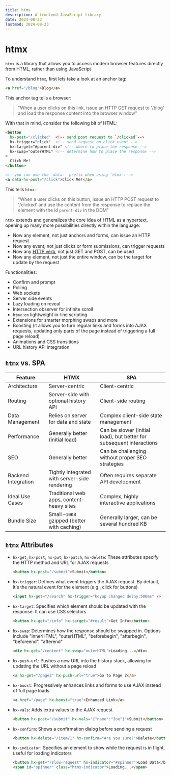 ```yaml
---
title: htmx
description: A frontend JavaScript library
date: 2024-08-23
lastmod: 2024-08-23
---
```


# htmx

`htmx` is a library that allows you to access modern browser features directly from HTML, rather than using JavaScript

To understand `htmx`, first lets take a look at an anchor tag:

```html
<a href="/blog">Blog</a>
```

This anchor tag tells a browser:

> "When a user clicks on this link, issue an HTTP GET request to '/blog' and load the response content into the browser window"

With that in mind, consider the following bit of HTML:

```html
<button
  hx-post="/clicked"  <!-- send post request to `/clicked`-->
  hx-trigger="click"  <!-- send request on click event -->
  hx-target="#parent-div" <!-- where to place the response -->
  hx-swap="outerHTML" <!-- determine how to place the response -->
>
  Click Me!
</button>

<!--you can use the `data-` prefix when using `htmx`:-->
<a data-hx-post="/click">Click Me!</a>
```

This tells `htmx`:

> "When a user clicks on this button, issue an HTTP POST request to '/clicked' and use the content from the response to replace the element with the id `parent-div` in the DOM"

`htmx` extends and generalizes the core idea of HTML as a hypertext, opening up many more possibilities directly within the language:

- Now any element, not just anchors and forms, can issue an HTTP request
- Now any event, not just clicks or form submissions, can trigger requests
- Now any [HTTP verb](), not just GET and POST, can be used
- Now any element, not just the entire window, can be the target for update by the request

Functionalities:

- Confirm and prompt
- Polling
- Web sockets
- Server side events
- Lazy loading on reveal
- Intersection observer for infinite scroll
- `htmx:on` lightweight in-line scripting
- Extensions for smarter morphing swaps and more
- Boosting (it allows you to turn regular links and forms into AJAX requests, updating only parts of the page instead of triggering a full page reload)
- Animations and CSS transitions
- URL history API integration

## `htmx` vs. SPA

| Feature             | HTMX                                          | SPA                                                                  |
| ------------------- | --------------------------------------------- | -------------------------------------------------------------------- |
| Architecture        | Server-centric                                | Client-centric                                                       |
| Routing             | Server-side with optional history API         | Client-side routing                                                  |
| Data Management     | Relies on server for data and state           | Complex client-side state management                                 |
| Performance         | Generally better (initial load)               | Can be slower (initial load), but better for subsequent interactions |
| SEO                 | Generally better                              | Can be challenging without proper SEO strategies                     |
| Backend Integration | Tightly integrated with server-side rendering | Often requires separate API development                              |
| Ideal Use Cases     | Traditional web apps, content-heavy sites     | Complex, highly interactive applications                             |
| Bundle Size         | Small `~10KB` gzipped (better with caching)   | Generally larger, can be several hundred KB                          |

## `htmx` Attributes

- `hx-get`, `hx-post`, `hx-put`, `hx-patch`, `hx-delete`: These attributes specify the HTTP method and URL for AJAX requests

  ```html
  <button hx-post="/submit">Submit</button>
  ```

- `hx-trigger`: Defines what event triggers the AJAX request. By default, it's the natural event for the element (e.g., click for buttons)

  ```html
  <input hx-get="/search" hx-trigger="keyup changed delay:500ms" />
  ```

- `hx-target`: Specifies which element should be updated with the response. It can use CSS selectors

  ```html
  <button hx-get="/info" hx-target="#result">Get Info</button>
  ```

- `hx-swap`: Determines how the response should be swapped in. Options include "innerHTML", "outerHTML", "beforebegin", "afterbegin", "beforeend", "afterend"

  ```html
  <div hx-get="/content" hx-swap="outerHTML">Loading...</div>
  ```

- `hx-push-url`: Pushes a new URL into the history stack, allowing for updating the URL without a page reload

  ```html
  <a hx-get="/page2" hx-push-url="true">Go to Page 2</a>
  ```

- `hx-boost`: Progressively enhances links and forms to use AJAX instead of full page loads

  ```html
  <a href="/page" hx-boost="true">Enhanced Link</a>
  ```

- `hx-vals`: Adds extra values to the AJAX request

  ```html
  <button hx-post="/submit" hx-vals='{"name":"Joe"}'>Submit</button>
  ```

- `hx-confirm`: Shows a confirmation dialog before sending a request

  ```html
  <button hx-delete="/item/1" hx-confirm="Are you sure?">Delete</button>
  ```

- `hx-indicator`: Specifies an element to show while the request is in flight, useful for loading indicators

  ```html
  <button hx-get="/slow-request" hx-indicator="#spinner">Load Data</button>
  <span id="spinner" class="htmx-indicator">Loading...</span>
  ```
